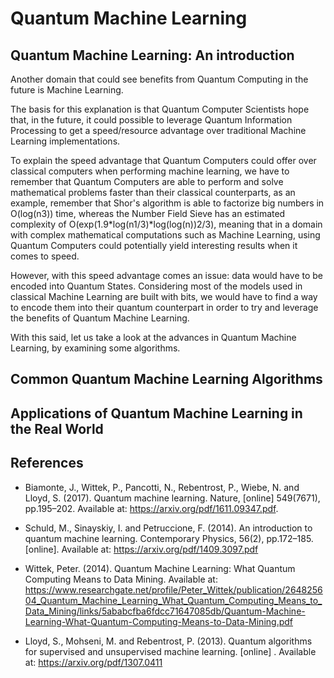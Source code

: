 <h1 class="centered">Quantum Machine Learning</h1>

## Quantum Machine Learning: An introduction

Another domain that could see benefits from Quantum Computing in the future is Machine Learning.

The basis for this explanation is that Quantum Computer Scientists hope that, in the future, it could possible to leverage Quantum Information Processing to get a speed/resource advantage over traditional Machine Learning implementations.

To explain the speed advantage that Quantum Computers could offer over classical computers when performing machine learning, we have to remember that Quantum Computers are able to perform and solve mathematical problems faster than their classical counterparts, as an example, remember that Shor's algorithm is able to factorize big numbers in O(log(n<span class="math-formula math-exponent">3</span>)) time, whereas the Number Field Sieve has an estimated complexity of O(exp(1.9\*log(n<span class="math-formula math-exponent">1/3</span>)\*log(log(n))<span class="math-formula math-exponent">2/3</span>), meaning that in a domain with complex mathematical computations such as Machine Learning, using Quantum Computers could potentially yield interesting results when it comes to speed.

However, with this speed advantage comes an issue: data would have to be encoded into Quantum States. Considering most of the models used in classical Machine Learning are built with bits, we would have to find a way to encode them into their quantum counterpart in order to try and leverage the benefits of Quantum Machine Learning.

With this said, let us take a look at the advances in Quantum Machine Learning, by examining some algorithms.

## Common Quantum Machine Learning Algorithms

<!-- TODO: Section -->

## Applications of Quantum Machine Learning in the Real World

<!-- TODO: Section -->

## References

-   Biamonte, J., Wittek, P., Pancotti, N., Rebentrost, P., Wiebe, N. and Lloyd, S. (2017). Quantum machine learning. Nature, \[online\] 549(7671), pp.195–202. Available at: https://arxiv.org/pdf/1611.09347.pdf.

-   Schuld, M., Sinayskiy, I. and Petruccione, F. (2014). An introduction to quantum machine learning. Contemporary Physics, 56(2), pp.172–185. \[online\]. Available at: https://arxiv.org/pdf/1409.3097.pdf

-   Wittek, Peter. (2014). Quantum Machine Learning: What Quantum Computing Means to Data Mining. Available at: https://www.researchgate.net/profile/Peter_Wittek/publication/264825604_Quantum_Machine_Learning_What_Quantum_Computing_Means_to_Data_Mining/links/5ababcfba6fdcc71647085db/Quantum-Machine-Learning-What-Quantum-Computing-Means-to-Data-Mining.pdf

-   Lloyd, S., Mohseni, M. and Rebentrost, P. (2013). Quantum algorithms for supervised and unsupervised machine learning. \[online\] . Available at: https://arxiv.org/pdf/1307.0411
